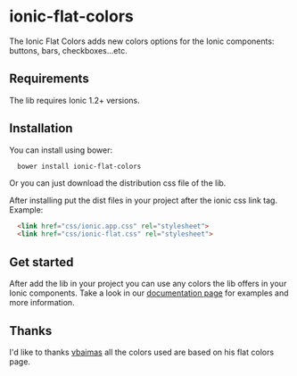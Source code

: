 # ionic-flat-colors

The Ionic Flat Colors adds new colors options for the Ionic components: buttons, bars, checkboxes...etc.

## Requirements

The lib requires Ionic 1.2+ versions.

## Installation
You can install using bower:
```
  bower install ionic-flat-colors
```
Or you can just download the distribution css file of the lib.

After installing put the dist files in your project after the ionic css link tag. Example: 
```html
  <link href="css/ionic.app.css" rel="stylesheet">
  <link href="css/ionic-flat.css" rel="stylesheet">
```

## Get started

After add the lib in your project you can use any colors the lib offers in
your Ionic components. Take a look in our <a target="_blank" href="http://matheusrocha89.github.io/ionic-flat-colors">documentation page</a> for examples and more information.

## Thanks

I'd like to thanks <a target="_blank" href="http://www.vbaimas.com/">vbaimas</a> all the colors used
are based on his flat colors page.
